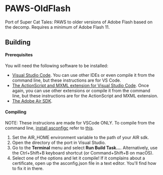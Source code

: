 # PAWS-OldFlash
 Port of Super Cat Tales: PAWS to older versions of Adobe Flash based on the decomp. Requires a minimum of Adobe Flash 11.

## Building

#### Prerequisites

You will need the following software to be installed:

- [Visual Studio Code](https://code.visualstudio.com/). You can use other IDEs or even compile it from the command line, but these instructions are for VS Code.
- [The ActionScript and MXML extension for Visual Studio Code](https://marketplace.visualstudio.com/items?itemName=bowlerhatllc.vscode-as3mxml). Once again, you can use other extensions or compile it from the command line, but these instructions are for the ActionScript and MXML extension.
- [The Adobe Air SDK](https://airsdk.harman.com/).

#### Compiling
NOTE: These instrucions are made for VSCode ONLY. To compile from the command line, [install asconfigc](https://github.com/BowlerHatLLC/asconfigc?tab=readme-ov-file#installation) refer to [this](https://github.com/BowlerHatLLC/asconfigc?tab=readme-ov-file#command-line-usage).

1. Set the AIR_HOME environment variable to the path of your AIR sdk.
1. Open the directory of the port in Visual Studio.
1. Go to the **Terminal** menu and select **Run Build Task...**. Alternatively, use the Ctrl+Shift+B keyboard shortcut (or Command+Shift+B on macOS).
1. Select one of the options and let it compile! If it complains about a certificate, open up the asconfig.json file in a text editor. You'll find how to fix it in there.